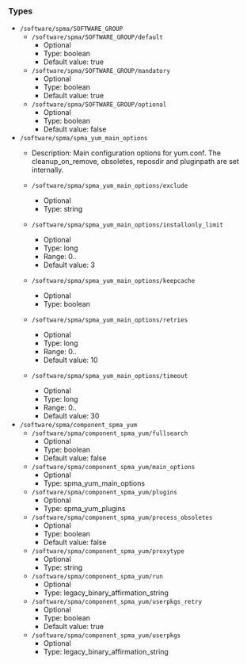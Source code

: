 
### Types

 - `/software/spma/SOFTWARE_GROUP`
    - `/software/spma/SOFTWARE_GROUP/default`
        - Optional
        - Type: boolean
        - Default value: true
    - `/software/spma/SOFTWARE_GROUP/mandatory`
        - Optional
        - Type: boolean
        - Default value: true
    - `/software/spma/SOFTWARE_GROUP/optional`
        - Optional
        - Type: boolean
        - Default value: false
 - `/software/spma/spma_yum_main_options`
    - Description:
    Main configuration options for yum.conf.
    The cleanup_on_remove, obsoletes, reposdir and pluginpath are set internally.

    - `/software/spma/spma_yum_main_options/exclude`
        - Optional
        - Type: string
    - `/software/spma/spma_yum_main_options/installonly_limit`
        - Optional
        - Type: long
        - Range: 0..
        - Default value: 3
    - `/software/spma/spma_yum_main_options/keepcache`
        - Optional
        - Type: boolean
    - `/software/spma/spma_yum_main_options/retries`
        - Optional
        - Type: long
        - Range: 0..
        - Default value: 10
    - `/software/spma/spma_yum_main_options/timeout`
        - Optional
        - Type: long
        - Range: 0..
        - Default value: 30
 - `/software/spma/component_spma_yum`
    - `/software/spma/component_spma_yum/fullsearch`
        - Optional
        - Type: boolean
        - Default value: false
    - `/software/spma/component_spma_yum/main_options`
        - Optional
        - Type: spma_yum_main_options
    - `/software/spma/component_spma_yum/plugins`
        - Optional
        - Type: spma_yum_plugins
    - `/software/spma/component_spma_yum/process_obsoletes`
        - Optional
        - Type: boolean
        - Default value: false
    - `/software/spma/component_spma_yum/proxytype`
        - Optional
        - Type: string
    - `/software/spma/component_spma_yum/run`
        - Optional
        - Type: legacy_binary_affirmation_string
    - `/software/spma/component_spma_yum/userpkgs_retry`
        - Optional
        - Type: boolean
        - Default value: true
    - `/software/spma/component_spma_yum/userpkgs`
        - Optional
        - Type: legacy_binary_affirmation_string
